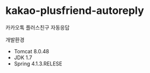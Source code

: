 # kakao-plusfriend-autoreply
카카오톡 플러스친구 자동응답


개발환경
* Tomcat 8.0.48
* JDK 1.7
* Spring 4.1.3.RELESE

